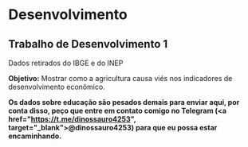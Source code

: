 # Desenvolvimento

## Trabalho de Desenvolvimento 1

Dados retirados do IBGE e do INEP

**Objetivo:** Mostrar como a agricultura causa viés nos indicadores de desenvolvimento econômico.

**Os dados sobre educação são pesados demais para enviar aqui, por conta disso, peço que entre em contato comigo no Telegram (<a href="https://t.me/dinossauro4253", target="_blank">@dinossauro4253</a>) para que eu possa estar encaminhando.**




